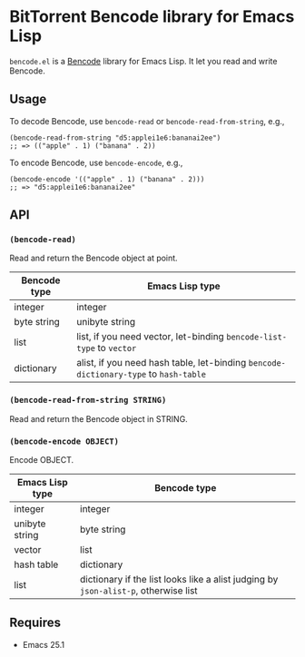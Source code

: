 # BitTorrent Bencode library for Emacs Lisp

`bencode.el` is a [Bencode](https://en.wikipedia.org/wiki/Bencode) library for
Emacs Lisp. It let you read and write Bencode.

## Usage

To decode Bencode, use `bencode-read` or `bencode-read-from-string`, e.g.,

``` emacs-lisp
(bencode-read-from-string "d5:applei1e6:bananai2ee")
;; => (("apple" . 1) ("banana" . 2))
```

To encode Bencode, use `bencode-encode`, e.g.,

``` emacs-lisp
(bencode-encode '(("apple" . 1) ("banana" . 2)))
;; => "d5:applei1e6:bananai2ee"
```

## API

### `(bencode-read)`

Read and return the Bencode object at point.

| Bencode type | Emacs Lisp type                                                                      |
|--------------|--------------------------------------------------------------------------------------|
| integer      | integer                                                                              |
| byte string  | unibyte string                                                                       |
| list         | list, if you need vector, let-binding `bencode-list-type` to `vector`                |
| dictionary   | alist, if you need hash table, let-binding `bencode-dictionary-type` to `hash-table` |

### `(bencode-read-from-string STRING)`

Read and return the Bencode object in STRING.

### `(bencode-encode OBJECT)`

Encode OBJECT.

| Emacs Lisp type | Bencode type                                                                        |
|-----------------|-------------------------------------------------------------------------------------|
| integer         | integer                                                                             |
| unibyte string  | byte string                                                                         |
| vector          | list                                                                                |
| hash table      | dictionary                                                                          |
| list            | dictionary if the list looks like a alist judging by `json-alist-p`, otherwise list |


## Requires

- Emacs 25.1
